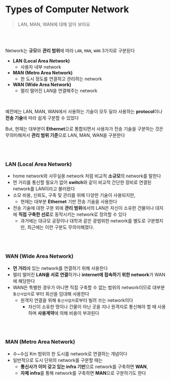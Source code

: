 # Types of Computer Network

> LAN, MAN, WAN에 대해 알아 보아요

<br><br>

Network는 **규모**와 **관리 범위**에 따라 `LAN`, `MAN`, `WAN` 3가지로 구분된다

- **LAN (Local Area Network)**
  - 사용자 내부 network
- **MAN (Metro Area Network)**
  - 한 도시 정도를 연결하고 관리하는 network
- **WAN (Wide Area Network)**
  - 멀리 떨어진 LAN을 연결해주는 network

<br>

예전에는 LAN, MAN, WAN에서 사용하는 기술이 모두 달라 사용하는 **protocol**이나 **전송 기술**에 따라 쉽게 구분할 수 있었다

But, 현재는 대부분이 **Ethernet**으로 통합되면서 사용자가 전송 기술을 구분하는 것은 무의미해져서 **관리 범위 기준**으로 LAN, MAN, WAN을 구분한다

<br>

<br>

### LAN (Local Area Network)

- home network와 사무실용 network 처럼 비교적 **소규모**의 network를 말한다
- 먼 거리를 통신할 필요가 없어 **switch**와 같이 비교적 간단한 장비로 연결된 network를 LAN이라고 불러왔다
- 소모 비용, 신뢰도, 구축 및 관리를 위해 다양한 기술이 사용되지만, 
  - 현재는 대부분 **Ethernet** 기반 전송 기술을 사용한다
- 전송 기술에 대한 구분 외에 **관리 범위**에서의 LAN은 자신이 소유한 건물이나 대지에 **직접 구축한 선로**로 동작시키는 network로 정의할 수 있다
  - 과거에는 대규모 공장이나 대학과 같은 광범위한 network를 별도로 구분했지만, 최근에는 이런 구분도 무의미해졌다.

<br>

<br>

### WAN (Wide Area Network)

- **먼 거리**에 있는 network를 연결하기 위해 사용한다
- 멀리 떨어진 **LAN을 서로 연결**하거나 **internet에 접속하기 위한 network**가 WAN에 해당한다
- WAN은 특별한 경우가 아니면 직접 구축할 수 없는 범위의 network이므로 대부분 `통신사업자`로 부터 회선을 임대해 사용한다
  - 원격지 연결을 위해 `통신사업자`로부터 빌려 쓰는 network이다
    - 자신이 소유한 땅이나 건물이 아닌 곳을 지나 원격지로 통신해야 할 때 사용하며 **사용계약**에 의해 비용이 부과된다

<br><br>

### MAN (Metro Area Network)

- 수~수십 Km 범위의 한 도시를 network로 연결하는 개념이다
- 일반적으로 도시 단위의 network를 구분할 때는
  - **통신사가 이미 갖고 있는 infra 기반**으로 network를 구축하면 **WAN**,
  - **자체 infra**를 통해 network를 구축하면 **MAN**으로 구분하기도 한다